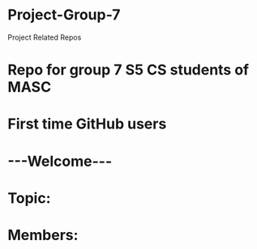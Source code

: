 # Project-Group-7
Project Related Repos
# Repo for group 7 S5 CS students of MASC
# First time GitHub users
# ---Welcome---
# Topic:
# Members:
